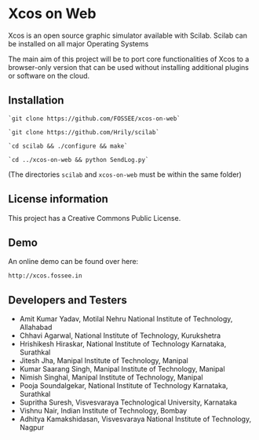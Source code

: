 # Xcos on Web
Xcos is an open source graphic simulator available with Scilab. Scilab can be installed on all major Operating Systems

The main aim of this project will be to port core functionalities of Xcos to a browser-only version that can be used without installing additional plugins or software on the cloud.

## Installation

	`git clone https://github.com/FOSSEE/xcos-on-web`

	`git clone https://github.com/Hrily/scilab`
	
	`cd scilab && ./configure && make`
	
	`cd ../xcos-on-web && python SendLog.py`

(The directories `scilab` and `xcos-on-web` must be within the same folder)

## License information
This project has a Creative Commons Public License.

## Demo

An online demo can be found over here:

    http://xcos.fossee.in

## Developers and Testers

* Amit Kumar Yadav, Motilal Nehru National Institute of Technology, Allahabad
* Chhavi Agarwal, National Institute of Technology, Kurukshetra
* Hrishikesh Hiraskar, National Institute of Technology Karnataka, Surathkal
* Jitesh Jha, Manipal Institute of Technology, Manipal
* Kumar Saarang Singh, Manipal Institute of Technology, Manipal
* Nimish Singhal, Manipal Institute of Technology, Manipal
* Pooja Soundalgekar, National Institute of Technology Karnataka, Surathkal
* Supritha Suresh, Visvesvaraya Technological University, Karnataka
* Vishnu Nair, Indian Institute of Technology, Bombay
* Adhitya Kamakshidasan, Visvesvaraya National Institute of Technology, Nagpur
